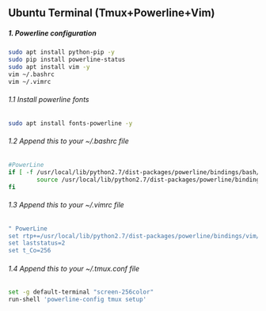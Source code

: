 ## Ubuntu Terminal (Tmux+Powerline+Vim)

##### 1. Powerline configuration
```bash
sudo apt install python-pip -y
sudo pip install powerline-status
sudo apt install vim -y
vim ~/.bashrc 
vim ~/.vimrc
```

###### 1.1 Install powerline fonts
```bash
sudo apt install fonts-powerline -y
```

###### 1.2 Append this to your ~/.bashrc file
```bash
#PowerLine
if [ -f /usr/local/lib/python2.7/dist-packages/powerline/bindings/bash/powerline.sh ]; then
        source /usr/local/lib/python2.7/dist-packages/powerline/bindings/bash/powerline.sh
fi
```
###### 1.3 Append this to your ~/.vimrc file
```bash
" PowerLine
set rtp+=/usr/local/lib/python2.7/dist-packages/powerline/bindings/vim/
set laststatus=2
set t_Co=256
```

###### 1.4 Append this to your ~/.tmux.conf file
```bash
set -g default-terminal "screen-256color"
run-shell 'powerline-config tmux setup'
```
